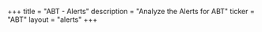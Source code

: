+++
title = "ABT - Alerts"
description = "Analyze the Alerts for ABT"
ticker = "ABT"
layout = "alerts"
+++

